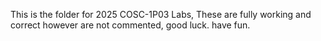 This is the folder for 2025 COSC-1P03 Labs, These are fully working and correct however are not commented, good luck. have fun.